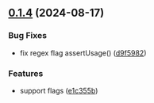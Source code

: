 ## [0.1.4](https://github.com/brillout/part-regex/compare/v0.1.3...v0.1.4) (2024-08-17)


### Bug Fixes

* fix regex flag assertUsage() ([d9f5982](https://github.com/brillout/part-regex/commit/d9f598263f1ea179d00d0d6624f4526af099241b))


### Features

* support flags ([e1c355b](https://github.com/brillout/part-regex/commit/e1c355bd41a33abb7fb973274a84e7c8d87ddea9))



